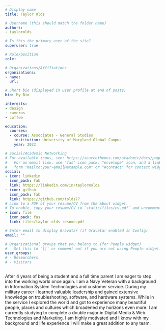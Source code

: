 ```yaml
---
# Display name
title: Taylor Olds

# Username (this should match the folder name)
authors:
- taylorolds

# Is this the primary user of the site?
superuser: true

# Role/position
role: 

# Organizations/Affiliations
organizations:
- name: 
  url: 

# Short bio (displayed in user profile at end of posts)
bio: My Bio

interests:
- design 
- cameras
- coffee

education:
  courses:
  - course: Associates - General Studies
    institution: University of Maryland Global Campus
    year: 2022

# Social/Academic Networking
# For available icons, see: https://sourcethemes.com/academic/docs/page-builder/#icons
#   For an email link, use "fas" icon pack, "envelope" icon, and a link in the
#   form "mailto:your-email@example.com" or "#contact" for contact widget.
social:
- icon: linkedin
  icon_pack: fab
  link: https://linkedin.com/in/taylormolds
- icon: github
  icon_pack: fab
  link: https://github.com/tolds77
# Link to a PDF of your resume/CV from the About widget.
# To enable, copy your resume/CV to `static/files/cv.pdf` and uncomment the lines below.
- icon: file
  icon_pack: fas
  link: files/taylor-olds-resume.pdf

# Enter email to display Gravatar (if Gravatar enabled in Config)
email: ""

# Organizational groups that you belong to (for People widget)
#   Set this to `[]` or comment out if you are not using People widget.
user_groups:
# - Researchers
# - Visitors
---
```


After 4 years of being a student and a full time parent I am eager to step into the working world once again. I am a Navy Veteran with a background in Information System Technologies and customer service. During my military career I learned valuable leadership and gained extensive knowledge on troubleshooting, software, and hardware systems. While in the service I explored the world and got to experience many beautiful people, places and cultures which broadened my horizons even more. I am currently studying to complete a double major in Digital Media & Web Technologies and Marketing. I am highly motivated and I know with my background and life experience I will make a great addition to any team.  
